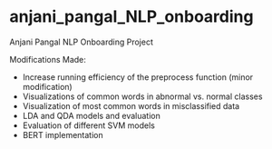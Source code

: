 # anjani_pangal_NLP_onboarding
Anjani Pangal NLP Onboarding Project

Modifications Made:

- Increase running efficiency of the preprocess function (minor modification)
- Visualizations of common words in abnormal vs. normal classes
- Visualization of most common words in misclassified data
- LDA and QDA models and evaluation
- Evaluation of different SVM models
- BERT implementation
